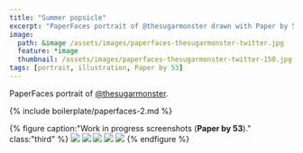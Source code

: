 ```yaml
---
title: "Summer popsicle"
excerpt: "PaperFaces portrait of @thesugarmonster drawn with Paper by 53 on an iPad."
image: 
  path: &image /assets/images/paperfaces-thesugarmonster-twitter.jpg 
  feature: *image
  thumbnail: /assets/images/paperfaces-thesugarmonster-twitter-150.jpg
tags: [portrait, illustration, Paper by 53]
---
```


PaperFaces portrait of [@thesugarmonster](http://twitter.com/thesugarmonster).

{% include boilerplate/paperfaces-2.md %}

{% figure caption:"Work in progress screenshots (**Paper by 53**)." class:"third" %}
[![](/assets/images/paperfaces-thesugarmonster-process-1-600.jpg)](/assets/images/paperfaces-thesugarmonster-process-1-lg.jpg)
[![](/assets/images/paperfaces-thesugarmonster-process-2-600.jpg)](/assets/images/paperfaces-thesugarmonster-process-2-lg.jpg)
[![](/assets/images/paperfaces-thesugarmonster-process-3-600.jpg)](/assets/images/paperfaces-thesugarmonster-process-3-lg.jpg)
[![](/assets/images/paperfaces-thesugarmonster-process-4-600.jpg)](/assets/images/paperfaces-thesugarmonster-process-4-lg.jpg)
[![](/assets/images/paperfaces-thesugarmonster-process-5-600.jpg)](/assets/images/paperfaces-thesugarmonster-process-5-lg.jpg)
{% endfigure %}
